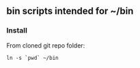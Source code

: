 ## bin scripts intended for ~/bin

### Install ###

From cloned git repo folder:

    ln -s `pwd` ~/bin
